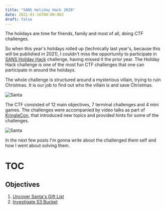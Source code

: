 ```yaml
---
title: "SANS Holiday Hack 2020"
date: 2021-01-16T00:00:00Z
draft: false
---
```


The holidays are time for friends, family and most of all, doing CTF challenges.<br> 

So when this year's holidays rolled up (technically last year's, because this will be published in 2021), I couldn't miss the opportunity to participate in [SANS Holiday Hack](https://2020.kringlecon.com/) challenge, having missed it the prior year.
The Holiday Hack challenge is one of the most fun CTF challenges that one can participate in around the holidays.<br>

The whole challenge is structured around a mysterious villain, trying to ruin Christmas. It is our job to find out who the villain is and save Christmas.

![Santa](/kringle20/santa.png#center)

The CTF consisted of 12 main objectives, 7 terminal challenges and 4 mini games. 
The challenges were accompanied by video talks as part of [KringleCon](https://www.youtube.com/channel/UCNiR-C_VXv_TCFgww5Vczag), that introduced new topics and provided hints for some of the challenges.<br>

![Santa](/kringle20/avatar.png#center)

In the next few posts I'm gonna write about the challenged them self and how I went about solving them.

# TOC

## Objectives
1. [Uncover Santa's Gift List](/post/kringle20/objective1/)
2. [Investigate S3 Bucket](/post/kringle20/objective2/)